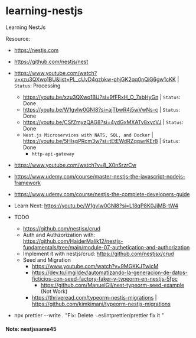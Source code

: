 # learning-nestjs
Learning NestJs

Resource: 
- https://nestjs.com 
- https://github.com/nestjs/nest
- https://www.youtube.com/watch?v=xzu3QXwo1BU&list=PL_cUvD4qzbkw-phjGK2qq0nQiG6gw1cKK | `Status`: Processing
    - https://youtu.be/xzu3QXwo1BU?si=9fFRxH_O_7abHyGn | `Status`: Done
    - https://youtu.be/W1gvIw0GNl8?si=ajTbwR4j5wVwNs-c | `Status`: Done
    - https://youtu.be/CSfZmyzQAG8?si=4ydGxMXATv8xycVJ | `Status`: Done
    - `Nest.js Microservices with NATS, SQL, and Docker` | https://youtu.be/5HlsgPRcm3w?si=tEtEWdRZqqwrKEr8 | `Status`: Done 
        - `http-api-gateway` 
- https://www.youtube.com/watch?v=8_X0nSrzrCw
- https://www.udemy.com/course/master-nestjs-the-javascript-nodejs-framework
- https://www.udemy.com/course/nestjs-the-complete-developers-guide

- Learn Next: https://youtu.be/W1gvIw0GNl8?si=L18qP8K0JjMB-tW4

- TODO
    - https://github.com/nestjsx/crud
    - Auth and Authzorization with: https://github.com/HaiderMalik12/nestjs-fundamentals/tree/main/module-07-authetication-and-authorization 
    - Implement it with nestjs/crud: https://github.com/nestjsx/crud
    - Seed and Migration
        - https://www.youtube.com/watch?v=9MGKKJTwicM
        - https://dev.to/imgildev/automatizando-la-generacion-de-datos-ficticios-con-seed-factory-faker-y-typeorm-en-nestjs-5fpc 
            - https://github.com/ManuelGil/nest-typeorm-seed-example (Not Work)
        - https://thriveread.com/typeorm-nestjs-migrations | https://github.com/kimkimani/typeorm-nestjs-migrations
- npx prettier --write . "Fix: Delete `␍`eslintprettier/prettier fix it " 

#### Note: nestjssame45
